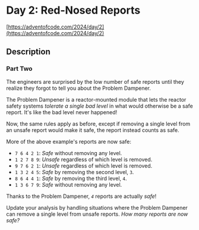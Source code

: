 # Day 2: Red-Nosed Reports

[https://adventofcode.com/2024/day/2](https://adventofcode.com/2024/day/2)

## Description

### Part Two

The engineers are surprised by the low number of safe reports until they realize
they forgot to tell you about the
<span title="I need to get one of these!">Problem Dampener</span>.

The Problem Dampener is a reactor-mounted module that lets the reactor safety
systems _tolerate a single bad level_ in what would otherwise be a safe report.
It's like the bad level never happened!

Now, the same rules apply as before, except if removing a single level from an
unsafe report would make it safe, the report instead counts as safe.

More of the above example's reports are now safe:

- `7 6 4 2 1`: _Safe_ without removing any level.
- `1 2 7 8 9`: _Unsafe_ regardless of which level is removed.
- `9 7 6 2 1`: _Unsafe_ regardless of which level is removed.
- `1 3 2 4 5`: _Safe_ by removing the second level, `3`.
- `8 6 4 4 1`: _Safe_ by removing the third level, `4`.
- `1 3 6 7 9`: _Safe_ without removing any level.

Thanks to the Problem Dampener, _`4`_ reports are actually _safe_!

Update your analysis by handling situations where the Problem Dampener can
remove a single level from unsafe reports. _How many reports are now safe?_
